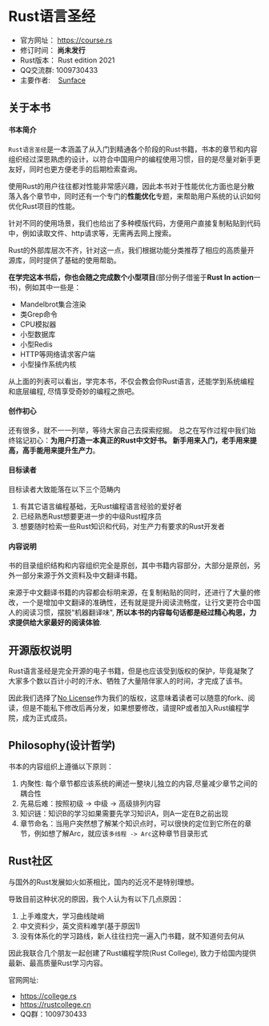 # Rust语言圣经

- 官方网址： https://course.rs
- 修订时间： **尚未发行**
- Rust版本： Rust edition 2021
- QQ交流群: 1009730433
- 主要作者: &nbsp;&nbsp;&nbsp;[Sunface](https://im.dev)

## 关于本书

#### 书本简介
`Rust语言圣经`是一本涵盖了从入门到精通各个阶段的Rust书籍，书本的章节和内容组织经过深思熟虑的设计，以符合中国用户的编程使用习惯，目的是尽量对新手更友好，同时也更方便老手的后期检索查询。

使用Rust的用户往往都对性能非常感兴趣，因此本书对于性能优化方面也是分散落入各个章节中，同时还有一个专门的**性能优化**专题，来帮助用户系统的认识如何优化Rust项目的性能。

针对不同的使用场景，我们也给出了多种模版代码，方便用户直接复制粘贴到代码中，例如读取文件、http请求等，无需再去网上搜索。

Rust的外部库层次不齐，针对这一点，我们根据功能分类推荐了相应的高质量开源库，同时提供了基础的使用帮助。

**在学完这本书后，你也会随之完成数个小型项目**(部分例子借鉴于**Rust In action**一书)，例如其中一些是：

- Mandelbrot集合渲染
- 类Grep命令
- CPU模拟器
- 小型数据库
- 小型Redis
- HTTP等网络请求客户端
- 小型操作系统内核

从上面的列表可以看出，学完本书，不仅会教会你Rust语言，还能学到系统编程和底层编程, 尽情享受奇妙的编程之旅吧。

#### 创作初心

还有很多，就不一一列举，等待大家自己去探索挖掘。 总之在写作过程中我们始终铭记初心：**为用户打造一本真正的Rust中文好书。 新手用来入门，老手用来提高，高手能用来提升生产力**。

#### 目标读者

目标读者大致能落在以下三个范畴内
1. 有其它语言编程基础，无Rust编程语言经验的爱好者
2. 已经熟悉Rust想要更进一步的中级Rust程序员
3. 想要随时检索一些Rust知识和代码，对生产力有要求的Rust开发者

#### 内容说明

书的目录组织结构和内容组织完全是原创，其中书籍内容部分，大部分是原创，另外一部分来源于外文资料及中文翻译书籍。

来源于中文翻译书籍的内容都会标明来源，在复制粘贴的同时，还进行了大量的修改，一个是增加中文翻译的准确性，还有就是提升阅读流畅度，让行文更符合中国人的阅读习惯，摆脱“机器翻译味", **所以本书的内容每句话都是经过精心构思，力求提供给大家最好的阅读体验**.

## 开源版权说明

Rust语言圣经是完全开源的电子书籍，但是也应该受到版权的保护，毕竟凝聚了大家多个数以百计小时的汗水、牺牲了大量陪伴家人的时间，才完成了该书。

因此我们选择了[No License](https://www.google.com.hk/url?sa=t&rct=j&q=&esrc=s&source=web&cd=&ved=2ahUKEwigkv-KtMT0AhXFdXAKHdI4BCcQFnoECAQQAw&url=https%3A%2F%2Fchoosealicense.com%2Fno-permission%2F&usg=AOvVaw3M2Q4IbdhnpJ2K71TF7SPB)作为我们的版权，这意味着读者可以随意的fork、阅读，但是不能私下修改后再分发，如果想要修改，请提RP或者加入Rust编程学院，成为正式成员。


## Philosophy(设计哲学)

书本的内容组织上遵循以下原则：
1. 内聚性: 每个章节都应该系统的阐述一整块儿独立的内容,尽量减少章节之间的耦合性
2. 先易后难：按照初级 -> 中级 -> 高级排列内容
3. 知识链：知识B的学习如果需要先学习知识A，则A一定在B之前出现
4. 章节命名：当用户突然想了解某个知识点时，可以很快的定位到它所在的章节，例如想了解Arc，就应该`多线程 -> Arc`这种章节目录形式

## Rust社区

与国外的Rust发展如火如荼相比，国内的近况不是特别理想。

导致目前这种状况的原因，我个人认为有以下几点原因：
1. 上手难度大，学习曲线陡峭
2. 中文资料少，英文资料难学(基于原因1)
3. 没有体系化的学习路线，新人往往扫完一遍入门书籍，就不知道何去何从

因此我联合几个朋友一起创建了Rust编程学院(Rust College), 致力于给国内提供最新、最高质量Rust学习内容。

官网网址:
- https://college.rs
- https://rustcollege.cn
- QQ群：1009730433